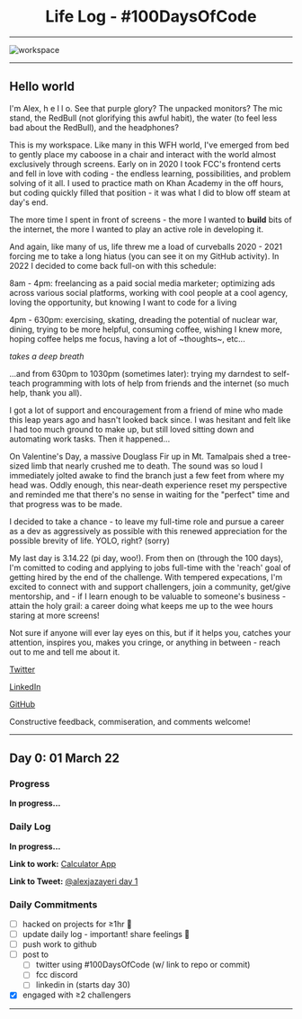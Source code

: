 <h1 align="center">Life Log - #100DaysOfCode</h1>

___

![workspace](assets/IMG_4044.png)

___

## Hello world
I'm Alex, h e l l o. See that purple glory? The unpacked monitors? The mic stand, the RedBull (not glorifying this awful habit), the water (to feel less bad about the RedBull), and the headphones?

This is my workspace. Like many in this WFH world, I've emerged from bed to gently place my caboose in a chair and interact with the world almost exclusively through screens. Early on in 2020 I took FCC's frontend certs and fell in love with coding - the endless learning, possibilities, and problem solving of it all. I used to practice math on Khan Academy in the off hours, but coding quickly filled that position - it was what I did to blow off steam at day's end. 

The more time I spent in front of screens - the more I wanted to **build** bits of the internet, the more I wanted to play an active role in developing it.

And again, like many of us, life threw me a load of curveballs 2020 - 2021 forcing me to take a long hiatus (you can see it on my GitHub activity). In 2022 I decided to come back full-on with this schedule:

8am - 4pm: freelancing as a paid social media marketer; optimizing ads across various social platforms, working with cool people at a cool agency, loving the opportunity, but knowing I want to code for a living

4pm - 630pm: exercising, skating, dreading the potential of nuclear war, dining, trying to be more helpful, consuming coffee, wishing I knew more, hoping coffee helps me focus, having a lot of ~thoughts~, etc...

*takes a deep breath* 

...and from 630pm to 1030pm (sometimes later): trying my darndest to self-teach programming with lots of help from friends and the internet (so much help, thank you all).

I got a lot of support and encouragement from a friend of mine who made this leap years ago and hasn't looked back since. I was hesitant and felt like I had too much ground to make up, but still loved sitting down and automating work tasks. Then it happened...

On Valentine's Day, a massive Douglass Fir up in Mt. Tamalpais shed a tree-sized limb that nearly crushed me to death. The sound was so loud I immediately jolted awake to find the branch just a few feet from where my head was. Oddly enough, this near-death experience reset my perspective and reminded me that there's no sense in waiting for the "perfect" time and that progress was to be made.

I decided to take a chance - to leave my full-time role and pursue a career as a dev as aggressively as possible with this renewed appreciation for the possible brevity of life. YOLO, right? (sorry)

My last day is 3.14.22 (pi day, woo!). From then on (through the 100 days), I'm comitted to coding and applying to jobs full-time with the 'reach' goal of getting hired by the end of the challenge. With tempered expecations, I'm excited to connect with and support challengers, join a community, get/give mentorship, and - if I learn enough to be valuable to someone's business - attain the holy grail: a career doing what keeps me up to the wee hours staring at more screens!

Not sure if anyone will ever lay eyes on this, but if it helps you, catches your attention, inspires you, makes you cringe, or anything in between - reach out to me and tell me about it.

[Twitter](https://twitter.com/alexjazayeri)

[LinkedIn](https://www.linkedin.com/in/alex-ownejazayeri/)

[GitHub](https://github.com/alexownejazayeri)

Constructive feedback, commiseration, and comments welcome!

___

## Day 0: 01 March 22

### Progress

**In progress...**

### Daily Log 

**In progress...**

**Link to work:** [Calculator App](http://www.example.com)

**Link to Tweet:** [@alexjazayeri day 1]()

### Daily Commitments
- [ ] hacked on projects for ≥1hr 👾
- [ ] update daily log - important! share feelings 🌈 
- [ ] push work to github
- [ ] post to
  - [ ] twitter using #100DaysOfCode (w/ link to repo or commit)
  - [ ] fcc discord
  - [ ] linkedin in (starts day 30)
- [x] engaged with ≥2 challengers
___
